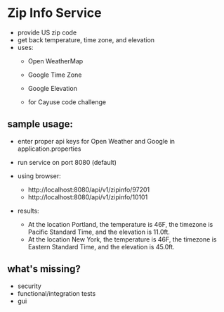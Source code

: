 # Zip Info Service
* provide US zip code
* get back temperature, time zone, and elevation
* uses:
    * Open WeatherMap
    * Google Time Zone
    * Google Elevation
    
    * for Cayuse code challenge 

## sample usage:
* enter proper api keys for Open Weather and Google in application.properties
* run service on port 8080 (default)
* using browser:
    * http://localhost:8080/api/v1/zipinfo/97201
    * http://localhost:8080/api/v1/zipinfo/10101
    
* results:
    * At the location Portland, the temperature is 46F, the timezone is Pacific Standard Time, and the elevation is 11.0ft.
    * At the location New York, the temperature is 46F, the timezone is Eastern Standard Time, and the elevation is 45.0ft.
        
## what's missing?
* security
* functional/integration tests
* gui